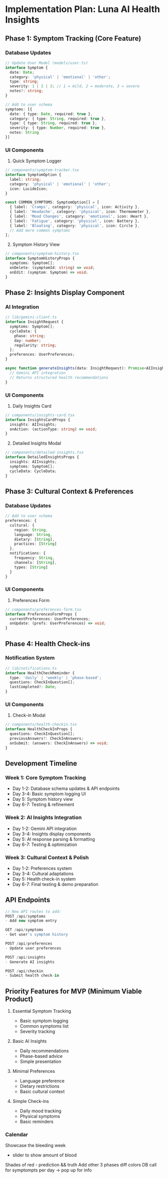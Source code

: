 # Implementation Plan: Luna AI Health Insights

## Phase 1: Symptom Tracking (Core Feature)
### Database Updates
```typescript
// Update User Model (models/user.ts)
interface Symptom {
  date: Date;
  category: 'physical' | 'emotional' | 'other';
  type: string;
  severity: 1 | 2 | 3; // 1 = mild, 2 = moderate, 3 = severe
  notes?: string;
}

// Add to user schema
symptoms: [{
  date: { type: Date, required: true },
  category: { type: String, required: true },
  type: { type: String, required: true },
  severity: { type: Number, required: true },
  notes: String
}]
```

### UI Components
1. Quick Symptom Logger
```typescript
// components/symptom-tracker.tsx
interface SymptomOption {
  label: string;
  category: 'physical' | 'emotional' | 'other';
  icon: LucideIcon;
}

const COMMON_SYMPTOMS: SymptomOption[] = [
  { label: 'Cramps', category: 'physical', icon: Activity },
  { label: 'Headache', category: 'physical', icon: Thermometer },
  { label: 'Mood Changes', category: 'emotional', icon: Heart },
  { label: 'Fatigue', category: 'physical', icon: Battery },
  { label: 'Bloating', category: 'physical', icon: Circle },
  // Add more common symptoms
];
```

2. Symptom History View
```typescript
// components/symptom-history.tsx
interface SymptomHistoryProps {
  symptoms: Symptom[];
  onDelete: (symptomId: string) => void;
  onEdit: (symptom: Symptom) => void;
}
```

## Phase 2: Insights Display Component
### AI Integration
```typescript
// lib/gemini-client.ts
interface InsightRequest {
  symptoms: Symptom[];
  cycleData: {
    phase: string;
    day: number;
    regularity: string;
  };
  preferences: UserPreferences;
}

async function generateInsights(data: InsightRequest): Promise<AIInsights> {
  // Gemini API integration
  // Returns structured health recommendations
}
```

### UI Components
1. Daily Insights Card
```typescript
// components/insights-card.tsx
interface InsightsCardProps {
  insights: AIInsights;
  onAction: (actionType: string) => void;
}
```

2. Detailed Insights Modal
```typescript
// components/detailed-insights.tsx
interface DetailedInsightsProps {
  insights: AIInsights;
  symptoms: Symptom[];
  cycleData: CycleData;
}
```

## Phase 3: Cultural Context & Preferences
### Database Updates
```typescript
// Add to user schema
preferences: {
  cultural: {
    region: String,
    language: String,
    dietary: [String],
    practices: [String]
  },
  notifications: {
    frequency: String,
    channels: [String],
    types: [String]
  }
}
```

### UI Components
1. Preferences Form
```typescript
// components/preferences-form.tsx
interface PreferencesFormProps {
  currentPreferences: UserPreferences;
  onUpdate: (prefs: UserPreferences) => void;
}
```

## Phase 4: Health Check-ins
### Notification System
```typescript
// lib/notifications.ts
interface HealthCheckReminder {
  type: 'daily' | 'weekly' | 'phase-based';
  questions: CheckInQuestion[];
  lastCompleted?: Date;
}
```

### UI Components
1. Check-in Modal
```typescript
// components/health-checkin.tsx
interface HealthCheckInProps {
  questions: CheckInQuestion[];
  previousAnswers?: CheckInAnswers;
  onSubmit: (answers: CheckInAnswers) => void;
}
```

## Development Timeline

### Week 1: Core Symptom Tracking
- Day 1-2: Database schema updates & API endpoints
- Day 3-4: Basic symptom logging UI
- Day 5: Symptom history view
- Day 6-7: Testing & refinement

### Week 2: AI Insights Integration
- Day 1-2: Gemini API integration
- Day 3-4: Insights display components
- Day 5: AI response parsing & formatting
- Day 6-7: Testing & optimization

### Week 3: Cultural Context & Polish
- Day 1-2: Preferences system
- Day 3-4: Cultural adaptations
- Day 5: Health check-in system
- Day 6-7: Final testing & demo preparation

## API Endpoints

```typescript
// New API routes to add:
POST /api/symptoms
- Add new symptom entry

GET /api/symptoms
- Get user's symptom history

POST /api/preferences
- Update user preferences

POST /api/insights
- Generate AI insights

POST /api/checkin
- Submit health check-in
```

## Priority Features for MVP (Minimum Viable Product)

1. Essential Symptom Tracking
   - Basic symptom logging
   - Common symptoms list
   - Severity tracking

2. Basic AI Insights
   - Daily recommendations
   - Phase-based advice
   - Simple presentation

3. Minimal Preferences
   - Language preference
   - Dietary restrictions
   - Basic cultural context

4. Simple Check-ins
   - Daily mood tracking
   - Physical symptoms
   - Basic reminders

### Calendar

Showcase the bleeding week
- slider to show amount of blood

Shades of red - prediction && truth
Add other 3 phases diff colors
DB call for symptompts per day 
 -> pop up for info

 